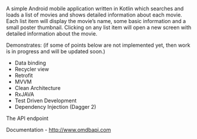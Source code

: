 
A simple Android mobile application written in Kotlin which searches and loads a list of movies and shows detailed information about each movie.
Each list item will display the movie’s name, some basic information and a small poster thumbnail.
Clicking on any list item will open a new screen with detailed information about the movie.

Demonstrates: (if some of points below are not implemented yet, then work is in progress and will be updated soon.)
- Data binding
- Recycler view
- Retrofit
- MVVM
- Clean Architecture
- RxJAVA
- Test Driven Development
- Dependency Injection (Dagger 2)

The API endpoint

Documentation - http://www.omdbapi.com